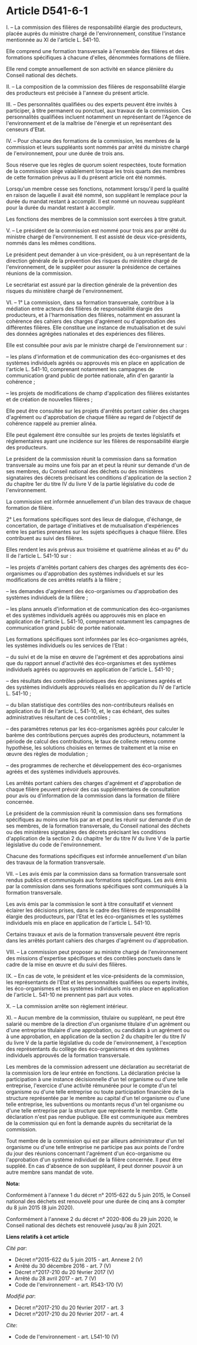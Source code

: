 # Article D541-6-1

I. – La commission des filières de responsabilité élargie des producteurs, placée auprès du ministre chargé de
l'environnement, constitue l'instance mentionnée au XI de l'article L. 541-10.

Elle comprend une formation transversale à l'ensemble des filières et des formations spécifiques à chacune d'elles, dénommées
formations de filière.

Elle rend compte annuellement de son activité en séance plénière du Conseil national des déchets.

II. – La composition de la commission des filières de responsabilité élargie des producteurs est précisée à l'annexe du
présent article.

III. – Des personnalités qualifiées ou des experts peuvent être invités à participer, à titre permanent ou ponctuel, aux
travaux de la commission. Ces personnalités qualifiées incluent notamment un représentant de l'Agence de l'environnement et
de la maîtrise de l'énergie et un représentant des censeurs d'Etat.

IV. – Pour chacune des formations de la commission, les membres de la commission et leurs suppléants sont nommés par arrêté
du ministre chargé de l'environnement, pour une durée de trois ans.

Sous réserve que les règles de quorum soient respectées, toute formation de la commission siège valablement lorsque les trois
quarts des membres de cette formation prévus au II du présent article ont été nommés.

Lorsqu'un membre cesse ses fonctions, notamment lorsqu'il perd la qualité en raison de laquelle il avait été nommé, son
suppléant le remplace pour la durée du mandat restant à accomplir. Il est nommé un nouveau suppléant pour la durée du mandat
restant à accomplir.

Les fonctions des membres de la commission sont exercées à titre gratuit.

V. – Le président de la commission est nommé pour trois ans par arrêté du ministre chargé de l'environnement. Il est assisté
de deux vice-présidents, nommés dans les mêmes conditions.

Le président peut demander à un vice-président, ou à un représentant de la direction générale de la prévention des risques du
ministère chargé de l'environnement, de le suppléer pour assurer la présidence de certaines réunions de la commission.

Le secrétariat est assuré par la direction générale de la prévention des risques du ministère chargé de l'environnement.

VI. – 1° La commission, dans sa formation transversale, contribue à la médiation entre acteurs des filières de responsabilité
élargie des producteurs, et à l'harmonisation des filières, notamment en assurant la cohérence des cahiers des charges
d'agrément ou d'approbation des différentes filières. Elle constitue une instance de mutualisation et de suivi des données
agrégées nationales et des expériences des filières.

Elle est consultée pour avis par le ministre chargé de l'environnement sur :

– les plans d'information et de communication des éco-organismes et des systèmes individuels agréés ou approuvés mis en place
en application de l'article L. 541-10, comprenant notamment les campagnes de communication grand public de portée nationale,
afin d'en garantir la cohérence ;

– les projets de modifications de champ d'application des filières existantes et de création de nouvelles filières ;

Elle peut être consultée sur les projets d'arrêtés portant cahier des charges d'agrément ou d'approbation de chaque filière
au regard de l'objectif de cohérence rappelé au premier alinéa.

Elle peut également être consultée sur les projets de textes législatifs et réglementaires ayant une incidence sur les
filières de responsabilité élargie des producteurs.

Le président de la commission réunit la commission dans sa formation transversale au moins une fois par an et peut la réunir
sur demande d'un de ses membres, du Conseil national des déchets ou des ministères signataires des décrets précisant les
conditions d'application de la section 2 du chapitre 1er du titre IV du livre V de la partie législative du code de
l'environnement.

La commission est informée annuellement d'un bilan des travaux de chaque formation de filière.

2° Les formations spécifiques sont des lieux de dialogue, d'échange, de concertation, de partage d'initiatives et de
mutualisation d'expériences entre les parties prenantes sur les sujets spécifiques à chaque filière. Elles contribuent au
suivi des filières.

Elles rendent les avis prévus aux troisième et quatrième alinéas et au 6° du II de l'article L. 541-10 sur :

– les projets d'arrêtés portant cahiers des charges des agréments des éco-organismes ou d'approbation des systèmes
individuels et sur les modifications de ces arrêtés relatifs à la filière ;

– les demandes d'agrément des éco-organismes ou d'approbation des systèmes individuels de la filière ;

– les plans annuels d'information et de communication des éco-organismes et des systèmes individuels agréés ou approuvés mis
en place en application de l'article L. 541-10, comprenant notamment les campagnes de communication grand public de portée
nationale.

Les formations spécifiques sont informées par les éco-organismes agréés, les systèmes individuels ou les services de l'Etat :

– du suivi et de la mise en œuvre de l'agrément et des approbations ainsi que du rapport annuel d'activité des éco-organismes
et des systèmes individuels agréés ou approuvés en application de l'article L. 541-10 ;

– des résultats des contrôles périodiques des éco-organismes agréés et des systèmes individuels approuvés réalisés en
application du IV de l'article L. 541-10 ;

– du bilan statistique des contrôles des non-contributeurs réalisés en application du III de l'article L. 541-10, et, le cas
échéant, des suites administratives résultant de ces contrôles ;

– des paramètres retenus par les éco-organismes agréés pour calculer le barème des contributions perçues auprès des
producteurs, notamment la période de calcul des contributions, le taux de collecte retenu comme hypothèse, les solutions
choisies en termes de traitement et la mise en œuvre des règles de modulation ;

– des programmes de recherche et développement des éco-organismes agréés et des systèmes individuels approuvés.

Les arrêtés portant cahiers des charges d'agrément et d'approbation de chaque filière peuvent prévoir des cas supplémentaires
de consultation pour avis ou d'information de la commission dans la formation de filière concernée.

Le président de la commission réunit la commission dans ses formations spécifiques au moins une fois par an et peut les
réunir sur demande d'un de ses membres, de la formation transversale, du Conseil national des déchets ou des ministères
signataires des décrets précisant les conditions d'application de la section 2 du chapitre 1er du titre IV du livre V de la
partie législative du code de l'environnement.

Chacune des formations spécifiques est informée annuellement d'un bilan des travaux de la formation transversale.

VII. – Les avis émis par la commission dans sa formation transversale sont rendus publics et communiqués aux formations
spécifiques. Les avis émis par la commission dans ses formations spécifiques sont communiqués à la formation transversale.

Les avis émis par la commission le sont à titre consultatif et viennent éclairer les décisions prises, dans le cadre des
filières de responsabilité élargie des producteurs, par l'Etat et les éco-organismes et les systèmes individuels mis en place
en application de l'article L. 541-10.

Certains travaux et avis de la formation transversale peuvent être repris dans les arrêtés portant cahiers des charges
d'agrément ou d'approbation.

VIII. – La commission peut proposer au ministre chargé de l'environnement des missions d'expertise spécifiques et des
contrôles ponctuels dans le cadre de la mise en œuvre et du suivi des filières.

IX. – En cas de vote, le président et les vice-présidents de la commission, les représentants de l'Etat et les personnalités
qualifiées ou experts invités, les éco-organismes et les systèmes individuels mis en place en application de l'article L.
541-10 ne prennent pas part aux votes.

X. – La commission arrête son règlement intérieur.

XI. – Aucun membre de la commission, titulaire ou suppléant, ne peut être salarié ou membre de la direction d'un organisme
titulaire d'un agrément ou d'une entreprise titulaire d'une approbation, ou candidats à un agrément ou à une approbation, en
application de la section 2 du chapitre Ier du titre IV du livre V de la partie législative du code de l'environnement, à
l'exception des représentants du collège des éco-organismes et des systèmes individuels approuvés de la formation
transversale.

Les membres de la commission adressent une déclaration au secrétariat de la commission lors de leur entrée en fonctions. La
déclaration précise la participation à une instance décisionnelle d'un tel organisme ou d'une telle entreprise, l'exercice
d'une activité rémunérée pour le compte d'un tel organisme ou d'une telle entreprise ou toute participation financière de la
structure représentée par le membre au capital d'un tel organisme ou d'une telle entreprise, les subventions ou montants
reçus d'un tel organisme ou d'une telle entreprise par la structure que représente le membre. Cette déclaration n'est pas
rendue publique. Elle est communiquée aux membres de la commission qui en font la demande auprès du secrétariat de la
commission.

Tout membre de la commission qui est par ailleurs administrateur d'un tel organisme ou d'une telle entreprise ne participe
pas aux points de l'ordre du jour des réunions concernant l'agrément d'un éco-organisme ou l'approbation d'un système
individuel de la filière concernée. Il peut être suppléé. En cas d'absence de son suppléant, il peut donner pouvoir à un
autre membre sans mandat de vote.

**Nota:**

Conformément à l'annexe 1 du décret n° 2015-622 du 5 juin 2015, le Conseil national des déchets est renouvelé pour une durée
de cinq ans à compter du 8 juin 2015 (8 juin 2020).

Conformément à l'annexe 2 du décret n° 2020-806 du 29 juin 2020, le Conseil national des déchets est renouvelé jusqu'au 8
juin 2021.

**Liens relatifs à cet article**

_Cité par_:

  - Décret n°2015-622 du 5 juin 2015 - art. Annexe 2 (V)
  - Arrêté du 30 décembre 2016 - art. 7 (V)
  - Décret n°2017-210 du 20 février 2017 (V)
  - Arrêté du 28 avril 2017 - art. 7 (V)
  - Code de l'environnement - art. R543-170 (V)

_Modifié par_:

  - Décret n°2017-210 du 20 février 2017 - art. 3
  - Décret n°2017-210 du 20 février 2017 - art. 4

_Cite_:

  - Code de l'environnement - art. L541-10 (V)
